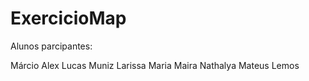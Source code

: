 # ExercicioMap

Alunos parcipantes: 

Márcio Alex
Lucas Muniz
Larissa Maria
Maira Nathalya
Mateus Lemos
